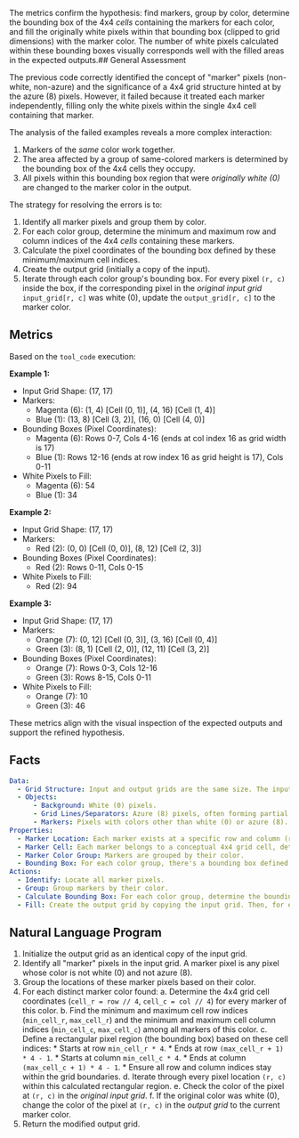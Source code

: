 The metrics confirm the hypothesis: find markers, group by color, determine the bounding box of the 4x4 *cells* containing the markers for each color, and fill the originally white pixels within that bounding box (clipped to grid dimensions) with the marker color. The number of white pixels calculated within these bounding boxes visually corresponds well with the filled areas in the expected outputs.## General Assessment

The previous code correctly identified the concept of "marker" pixels (non-white, non-azure) and the significance of a 4x4 grid structure hinted at by the azure (8) pixels. However, it failed because it treated each marker independently, filling only the white pixels within the single 4x4 cell containing that marker.

The analysis of the failed examples reveals a more complex interaction:
1.  Markers of the *same* color work together.
2.  The area affected by a group of same-colored markers is determined by the bounding box of the 4x4 cells they occupy.
3.  All pixels within this bounding box region that were *originally white (0)* are changed to the marker color in the output.

The strategy for resolving the errors is to:
1.  Identify all marker pixels and group them by color.
2.  For each color group, determine the minimum and maximum row and column indices of the 4x4 *cells* containing these markers.
3.  Calculate the pixel coordinates of the bounding box defined by these minimum/maximum cell indices.
4.  Create the output grid (initially a copy of the input).
5.  Iterate through each color group's bounding box. For every pixel `(r, c)` inside the box, if the corresponding pixel in the *original input grid* `input_grid[r, c]` was white (0), update the `output_grid[r, c]` to the marker color.

## Metrics

Based on the `tool_code` execution:

**Example 1:**
*   Input Grid Shape: (17, 17)
*   Markers:
    *   Magenta (6): (1, 4) [Cell (0, 1)], (4, 16) [Cell (1, 4)]
    *   Blue (1): (13, 8) [Cell (3, 2)], (16, 0) [Cell (4, 0)]
*   Bounding Boxes (Pixel Coordinates):
    *   Magenta (6): Rows 0-7, Cols 4-16 (ends at col index 16 as grid width is 17)
    *   Blue (1): Rows 12-16 (ends at row index 16 as grid height is 17), Cols 0-11
*   White Pixels to Fill:
    *   Magenta (6): 54
    *   Blue (1): 34

**Example 2:**
*   Input Grid Shape: (17, 17)
*   Markers:
    *   Red (2): (0, 0) [Cell (0, 0)], (8, 12) [Cell (2, 3)]
*   Bounding Boxes (Pixel Coordinates):
    *   Red (2): Rows 0-11, Cols 0-15
*   White Pixels to Fill:
    *   Red (2): 94

**Example 3:**
*   Input Grid Shape: (17, 17)
*   Markers:
    *   Orange (7): (0, 12) [Cell (0, 3)], (3, 16) [Cell (0, 4)]
    *   Green (3): (8, 1) [Cell (2, 0)], (12, 11) [Cell (3, 2)]
*   Bounding Boxes (Pixel Coordinates):
    *   Orange (7): Rows 0-3, Cols 12-16
    *   Green (3): Rows 8-15, Cols 0-11
*   White Pixels to Fill:
    *   Orange (7): 10
    *   Green (3): 46

These metrics align with the visual inspection of the expected outputs and support the refined hypothesis.

## Facts


```yaml
Data:
  - Grid Structure: Input and output grids are the same size. The input contains a visible structure of 4x4 cells separated or defined by white (0) and azure (8) pixels.
  - Objects:
      - Background: White (0) pixels.
      - Grid Lines/Separators: Azure (8) pixels, often forming partial 4x4 outlines.
      - Markers: Pixels with colors other than white (0) or azure (8). Multiple markers of the same color can exist.
Properties:
  - Marker Location: Each marker exists at a specific row and column (r, c).
  - Marker Cell: Each marker belongs to a conceptual 4x4 grid cell, determined by `cell_r = r // 4`, `cell_c = c // 4`.
  - Marker Color Group: Markers are grouped by their color.
  - Bounding Box: For each color group, there's a bounding box defined by the minimum and maximum row/column indices of the *cells* containing the markers of that color.
Actions:
  - Identify: Locate all marker pixels.
  - Group: Group markers by their color.
  - Calculate Bounding Box: For each color group, determine the bounding box of the 4x4 cells occupied by its markers. Convert cell indices to pixel indices for the final bounding box region (e.g., rows `min_cell_r * 4` to `(max_cell_r + 1) * 4`, cols `min_cell_c * 4` to `(max_cell_c + 1) * 4`, adjusting for grid boundaries).
  - Fill: Create the output grid by copying the input grid. Then, for each color group's calculated pixel bounding box, iterate through all pixels within that box. If a pixel `(r, c)` within the box corresponds to a white (0) pixel in the *original input grid*, change the color of that pixel in the *output grid* to the marker color of the group. This fill operation is done independently for each color group, potentially overwriting fills from other groups if their bounding boxes overlap, although no overlaps occur in the examples. The original non-white pixels within the box remain unchanged.
```


## Natural Language Program

1.  Initialize the output grid as an identical copy of the input grid.
2.  Identify all "marker" pixels in the input grid. A marker pixel is any pixel whose color is not white (0) and not azure (8).
3.  Group the locations of these marker pixels based on their color.
4.  For each distinct marker color found:
    a.  Determine the 4x4 grid cell coordinates (`cell_r = row // 4`, `cell_c = col // 4`) for every marker of this color.
    b.  Find the minimum and maximum cell row indices (`min_cell_r`, `max_cell_r`) and the minimum and maximum cell column indices (`min_cell_c`, `max_cell_c`) among all markers of this color.
    c.  Define a rectangular pixel region (the bounding box) based on these cell indices:
        *   Starts at row `min_cell_r * 4`.
        *   Ends at row `(max_cell_r + 1) * 4 - 1`.
        *   Starts at column `min_cell_c * 4`.
        *   Ends at column `(max_cell_c + 1) * 4 - 1`.
        *   Ensure all row and column indices stay within the grid boundaries.
    d.  Iterate through every pixel location `(r, c)` within this calculated rectangular region.
    e.  Check the color of the pixel at `(r, c)` in the *original input grid*.
    f.  If the original color was white (0), change the color of the pixel at `(r, c)` in the *output grid* to the current marker color.
5.  Return the modified output grid.